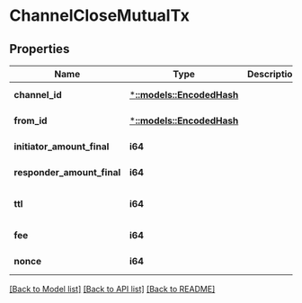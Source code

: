 # ChannelCloseMutualTx

## Properties
Name | Type | Description | Notes
------------ | ------------- | ------------- | -------------
**channel_id** | [***::models::EncodedHash**](EncodedHash.md) |  | [default to null]
**from_id** | [***::models::EncodedHash**](EncodedHash.md) |  | [default to null]
**initiator_amount_final** | **i64** |  | [default to null]
**responder_amount_final** | **i64** |  | [default to null]
**ttl** | **i64** |  | [optional] [default to null]
**fee** | **i64** |  | [default to null]
**nonce** | **i64** |  | [default to null]

[[Back to Model list]](../README.md#documentation-for-models) [[Back to API list]](../README.md#documentation-for-api-endpoints) [[Back to README]](../README.md)


